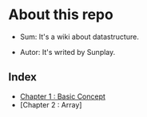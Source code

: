 # About this repo

- Sum: It's a wiki about datastructure.

- Autor: It's writed by Sunplay.

## Index

- [Chapter 1 : Basic Concept](chp1_basic.md)
- [Chapter 2 : Array]
